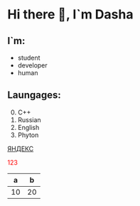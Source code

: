 # Hi there 👋, I`m Dasha

## I`m:
* student
* developer
* human

## Laungages:
0. C++
0. Russian
0. English
0. Phyton

[ЯНДЕКС](yandex.ru)

<p style="color:red">
123
</p>

| a | b |
| - | - |
| 10 | 20 |


<!--
**sqworeq/sqworeq** is a ✨ _special_ ✨ repository because its `README.md` (this file) appears on your GitHub profile.

Here are some ideas to get you started:

- 🔭 I’m currently working on ...
- 🌱 I’m currently learning ...
- 👯 I’m looking to collaborate on ...
- 🤔 I’m looking for help with ...
- 💬 Ask me about ...
- 📫 How to reach me: ...
- 😄 Pronouns: ...
- ⚡ Fun fact: ...
-->
